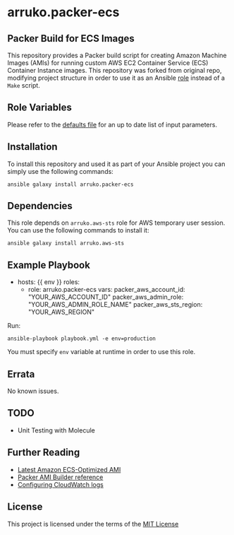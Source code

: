 # arruko.packer-ecs

## Packer Build for ECS Images

This repository provides a Packer build script for creating Amazon Machine Images (AMIs) for running custom AWS EC2 Container Service (ECS) Container Instance images. This repository was forked from original repo, modifying project structure in order to use it as an Ansible [role](https://galaxy.ansible.com/arruko/packer-ecs) instead of a ```Make``` script.

## Role Variables

Please refer to the [defaults file](/defaults/main.yml) for an up to date list of input parameters.

## Installation

To install this repository and used it as part of your Ansible project you can simply use the following commands:

```
ansible galaxy install arruko.packer-ecs
```

## Dependencies

This role depends on ```arruko.aws-sts``` role for AWS temporary user session. You can use the following commands to install it:

```
ansible galaxy install arruko.aws-sts
```

## Example Playbook

- hosts: {{ env }}
  roles:
     - role: arruko.packer-ecs
  vars:
    packer_aws_account_id: "YOUR_AWS_ACCOUNT_ID"
    packer_aws_admin_role: "YOUR_AWS_ADMIN_ROLE_NAME"
    packer_aws_sts_region: "YOUR_AWS_REGION"

Run:

```
ansible-playbook playbook.yml -e env=production
```

You must specify ```env``` variable at runtime in order to use this role.

## Errata

No known issues.

## TODO

- Unit Testing with Molecule

## Further Reading

- [Latest Amazon ECS-Optimized AMI](http://docs.aws.amazon.com/AmazonECS/latest/developerguide/ecs-optimized_AMI.html)
- [Packer AMI Builder reference](https://www.packer.io/docs/builders/amazon-ebs.html)
- [Configuring CloudWatch logs](http://docs.aws.amazon.com/AmazonECS/latest/developerguide/using_cloudwatch_logs.html)

## License

This project is licensed under the terms of the [MIT License](/LICENSE)